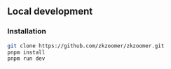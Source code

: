 ## Local development

### Installation

```sh
git clone https://github.com/zkzoomer/zkzoomer.git
pnpm install
pnpm run dev
```
